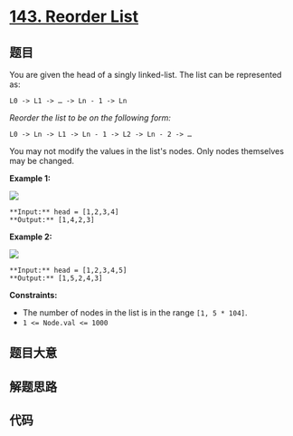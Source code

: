 # [143. Reorder List](https://leetcode.com/problems/reorder-list)

## 题目

You are given the head of a singly linked-list. The list can be represented
as:

    
    
    L0 -> L1 -> … -> Ln - 1 -> Ln
    

_Reorder the list to be on the following form:_

    
    
    L0 -> Ln -> L1 -> Ln - 1 -> L2 -> Ln - 2 -> …
    

You may not modify the values in the list's nodes. Only nodes themselves may
be changed.



**Example 1:**

![](https://assets.leetcode.com/uploads/2021/03/04/reorder1linked-list.jpg)

    
    
    **Input:** head = [1,2,3,4]
    **Output:** [1,4,2,3]
    

**Example 2:**

![](https://assets.leetcode.com/uploads/2021/03/09/reorder2-linked-list.jpg)

    
    
    **Input:** head = [1,2,3,4,5]
    **Output:** [1,5,2,4,3]
    



**Constraints:**

  * The number of nodes in the list is in the range `[1, 5 * 104]`.
  * `1 <= Node.val <= 1000`


## 题目大意

## 解题思路

## 代码

```javascript

```
